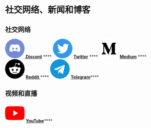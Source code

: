 # 社交网络、新闻和博客

## 社交网络

[<img src="../.gitbook/assets/discord (1).png" alt="" data-size="line"> **Discord**](https://discord.com/invite/HpUNMErURa) \*\*\*\* <img src="../.gitbook/assets/推特.png" alt="" data-size="line"> [**Twitter**](https://twitter.com/C2WORLDmeta) \*\*\*\* <img src="../.gitbook/assets/medium.png" alt="" data-size="line"> [**Medium**](https://medium.com/@C2.WORLD) \*\*\*\* <img src="../.gitbook/assets/reddit.png" alt="" data-size="line"> [**Reddit** ](https://reddit.com/r/C2WORLD)\*\*\*\* <img src="../.gitbook/assets/telegram.png" alt="" data-size="line"> [**Telegram**](https://t.me/C2Worldmeta)\*\*\*\*

## 视频和直播

<img src="../.gitbook/assets/Youtube (1).png" alt="" data-size="line"> [**YouTube**](https://www.youtube.com/channel/UCnNJ9nrkb7hG2FUyMfN\_J7g)\*\*\*\*
